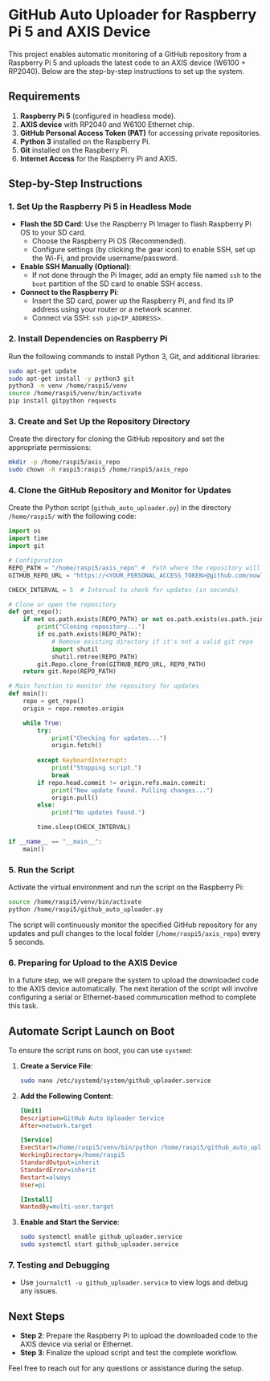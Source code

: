 # GitHub Auto Uploader for Raspberry Pi 5 and AXIS Device

This project enables automatic monitoring of a GitHub repository from a Raspberry Pi 5 and uploads the latest code to an AXIS device (W6100 + RP2040). Below are the step-by-step instructions to set up the system.

## Requirements

1. **Raspberry Pi 5** (configured in headless mode).
2. **AXIS device** with RP2040 and W6100 Ethernet chip.
3. **GitHub Personal Access Token (PAT)** for accessing private repositories.
4. **Python 3** installed on the Raspberry Pi.
5. **Git** installed on the Raspberry Pi.
6. **Internet Access** for the Raspberry Pi and AXIS.

## Step-by-Step Instructions

### 1. Set Up the Raspberry Pi 5 in Headless Mode

- **Flash the SD Card**: Use the Raspberry Pi Imager to flash Raspberry Pi OS to your SD card.
  - Choose the Raspberry Pi OS (Recommended).
  - Configure settings (by clicking the gear icon) to enable SSH, set up the Wi-Fi, and provide username/password.
- **Enable SSH Manually (Optional)**:
  - If not done through the Pi Imager, add an empty file named `ssh` to the `boot` partition of the SD card to enable SSH access.
- **Connect to the Raspberry Pi**:
  - Insert the SD card, power up the Raspberry Pi, and find its IP address using your router or a network scanner.
  - Connect via SSH: `ssh pi@<IP_ADDRESS>`.

### 2. Install Dependencies on Raspberry Pi

Run the following commands to install Python 3, Git, and additional libraries:

```sh
sudo apt-get update
sudo apt-get install -y python3 git
python3 -m venv /home/raspi5/venv
source /home/raspi5/venv/bin/activate
pip install gitpython requests
```

### 3. Create and Set Up the Repository Directory

Create the directory for cloning the GitHub repository and set the appropriate permissions:

```sh
mkdir -p /home/raspi5/axis_repo
sudo chown -R raspi5:raspi5 /home/raspi5/axis_repo
```

### 4. Clone the GitHub Repository and Monitor for Updates

Create the Python script (`github_auto_uploader.py`) in the directory `/home/raspi5/` with the following code:

```python
import os
import time
import git

# Configuration
REPO_PATH = "/home/raspi5/axis_repo" #  Path where the repository will be cloned
GITHUB_REPO_URL = "https://<YOUR_PERSONAL_ACCESS_TOKEN>@github.com/nowlabstudio/cgpt_update.git"  # Replace <YOUR_PERSONAL_ACCESS_TOKEN> with your GitHub token

CHECK_INTERVAL = 5  # Interval to check for updates (in seconds)

# Clone or open the repository
def get_repo():
    if not os.path.exists(REPO_PATH) or not os.path.exists(os.path.join(REPO_PATH, ".git")):
        print("Cloning repository...")
        if os.path.exists(REPO_PATH):
            # Remove existing directory if it's not a valid git repo
            import shutil
            shutil.rmtree(REPO_PATH)
        git.Repo.clone_from(GITHUB_REPO_URL, REPO_PATH)
    return git.Repo(REPO_PATH)

# Main function to monitor the repository for updates
def main():
    repo = get_repo()
    origin = repo.remotes.origin

    while True:
        try:
            print("Checking for updates...")
            origin.fetch()
            
        except KeyboardInterrupt:
            print("Stopping script.")
            break
        if repo.head.commit != origin.refs.main.commit:
            print("New update found. Pulling changes...")
            origin.pull()
        else:
            print("No updates found.")

        time.sleep(CHECK_INTERVAL)

if __name__ == "__main__":
    main()
```

### 5. Run the Script

Activate the virtual environment and run the script on the Raspberry Pi:

```sh
source /home/raspi5/venv/bin/activate
python /home/raspi5/github_auto_uploader.py
```

The script will continuously monitor the specified GitHub repository for any updates and pull changes to the local folder (`/home/raspi5/axis_repo`) every 5 seconds.

### 6. Preparing for Upload to the AXIS Device

In a future step, we will prepare the system to upload the downloaded code to the AXIS device automatically. The next iteration of the script will involve configuring a serial or Ethernet-based communication method to complete this task.

## Automate Script Launch on Boot

To ensure the script runs on boot, you can use `systemd`:

1. **Create a Service File**:

   ```sh
   sudo nano /etc/systemd/system/github_uploader.service
   ```

2. **Add the Following Content**:

   ```ini
   [Unit]
   Description=GitHub Auto Uploader Service
   After=network.target

   [Service]
   ExecStart=/home/raspi5/venv/bin/python /home/raspi5/github_auto_uploader.py
   WorkingDirectory=/home/raspi5
   StandardOutput=inherit
   StandardError=inherit
   Restart=always
   User=pi

   [Install]
   WantedBy=multi-user.target
   ```

3. **Enable and Start the Service**:

   ```sh
   sudo systemctl enable github_uploader.service
   sudo systemctl start github_uploader.service
   ```

### 7. Testing and Debugging

- Use `journalctl -u github_uploader.service` to view logs and debug any issues.

## Next Steps

- **Step 2**: Prepare the Raspberry Pi to upload the downloaded code to the AXIS device via serial or Ethernet.
- **Step 3**: Finalize the upload script and test the complete workflow.

Feel free to reach out for any questions or assistance during the setup.

